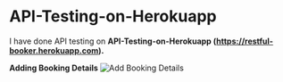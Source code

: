 # API-Testing-on-Herokuapp
I have done API testing on **API-Testing-on-Herokuapp (https://restful-booker.herokuapp.com).**

**Adding Booking Details**
![Add Booking Details](https://github.com/muhsinarifa/API-Testing-on-Herokuapp/assets/44992957/4bd69e63-0868-48f8-8f05-fc72c6f92e9e)
